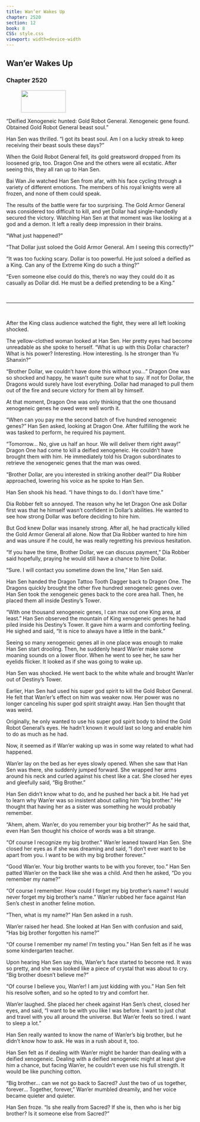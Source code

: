 ```yaml
---
title: Wan’er Wakes Up
chapter: 2520
section: 12
book: 8
CSS: style.css
viewport: width=device-width
---
```


## Wan’er Wakes Up

### Chapter 2520

<figure>
	<img src="../Images/gem.gif" alt="" id="gem" width="120" height="60" />
</figure>

“Deified Xenogeneic hunted: Gold Robot General. Xenogeneic gene found. Obtained Gold Robot General beast soul.”

Han Sen was thrilled. “I got its beast soul. Am I on a lucky streak to keep receiving their beast souls these days?”

When the Gold Robot General fell, its gold greatsword dropped from its loosened grip, too. Dragon One and the others were all ecstatic. After seeing this, they all ran up to Han Sen.

Bai Wan Jie watched Han Sen from afar, with his face cycling through a variety of different emotions. The members of his royal knights were all frozen, and none of them could speak.

The results of the battle were far too surprising. The Gold Armor General was considered too difficult to kill, and yet Dollar had single-handedly secured the victory. Watching Han Sen at that moment was like looking at a god and a demon. It left a really deep impression in their brains.

“What just happened?”

“That Dollar just soloed the Gold Armor General. Am I seeing this correctly?”

“It was too fucking scary. Dollar is too powerful. He just soloed a deified as a King. Can any of the Extreme King do such a thing?”

“Even someone else could do this, there’s no way they could do it as casually as Dollar did. He must be a deified pretending to be a King.”

<br>

*****

<br>

After the King class audience watched the fight, they were all left looking shocked.

The yellow-clothed woman looked at Han Sen. Her pretty eyes had become unreadable as she spoke to herself. “What is up with this Dollar character? What is his power? Interesting. How interesting. Is he stronger than Yu Shanxin?”

“Brother Dollar, we couldn’t have done this without you…” Dragon One was so shocked and happy, he wasn’t quite sure what to say. If not for Dollar, the Dragons would surely have lost everything. Dollar had managed to pull them out of the fire and secure victory for them all by himself.

At that moment, Dragon One was only thinking that the one thousand xenogeneic genes he owed were well worth it.

“When can you pay me the second batch of five hundred xenogeneic genes?” Han Sen asked, looking at Dragon One. After fulfilling the work he was tasked to perform, he required his payment.

“Tomorrow… No, give us half an hour. We will deliver them right away!” Dragon One had come to kill a deified xenogeneic. He couldn’t have brought them with him. He immediately told his Dragon subordinates to retrieve the xenogeneic genes that the man was owed.

“Brother Dollar, are you interested in striking another deal?” Dia Robber approached, lowering his voice as he spoke to Han Sen.

Han Sen shook his head. “I have things to do. I don’t have time.”

Dia Robber felt so annoyed. The reason why he let Dragon One ask Dollar first was that he himself wasn’t confident in Dollar’s abilities. He wanted to see how strong Dollar was before deciding to hire him.

But God knew Dollar was insanely strong. After all, he had practically killed the Gold Armor General all alone. Now that Dia Robber wanted to hire him and was unsure if he could, he was really regretting his previous hesitation.

“If you have the time, Brother Dollar, we can discuss payment,” Dia Robber said hopefully, praying he would still have a chance to hire Dollar.

“Sure. I will contact you sometime down the line,” Han Sen said.

Han Sen handed the Dragon Tattoo Tooth Dagger back to Dragon One. The Dragons quickly brought the other five hundred xenogeneic genes over. Han Sen took the xenogeneic genes back to the core area hall. Then, he placed them all inside Destiny’s Tower.

“With one thousand xenogeneic genes, I can max out one King area, at least.” Han Sen observed the mountain of King xenogeneic genes he had piled inside his Destiny’s Tower. It gave him a warm and comforting feeling. He sighed and said, “It is nice to always have a little in the bank.”

Seeing so many xenogeneic genes all in one place was enough to make Han Sen start drooling. Then, he suddenly heard Wan’er make some moaning sounds on a lower floor. When he went to see her, he saw her eyelids flicker. It looked as if she was going to wake up.

Han Sen was shocked. He went back to the white whale and brought Wan’er out of Destiny’s Tower.

Earlier, Han Sen had used his super god spirit to kill the Gold Robot General. He felt that Wan’er’s effect on him was weaker now. Her power was no longer canceling his super god spirit straight away. Han Sen thought that was weird.

Originally, he only wanted to use his super god spirit body to blind the Gold Robot General’s eyes. He hadn’t known it would last so long and enable him to do as much as he had.

Now, it seemed as if Wan’er waking up was in some way related to what had happened.

Wan’er lay on the bed as her eyes slowly opened. When she saw that Han Sen was there, she suddenly jumped forward. She wrapped her arms around his neck and curled against his chest like a cat. She closed her eyes and gleefully said, “Big Brother.”

Han Sen didn’t know what to do, and he pushed her back a bit. He had yet to learn why Wan’er was so insistent about calling him “big brother.” He thought that having her as a sister was something he would probably remember.

“Ahem, ahem. Wan’er, do you remember your big brother?” As he said that, even Han Sen thought his choice of words was a bit strange.

“Of course I recognize my big brother.” Wan’er leaned toward Han Sen. She closed her eyes as if she was dreaming and said, “I don’t ever want to be apart from you. I want to be with my big brother forever.”

“Good Wan’er. Your big brother wants to be with you forever, too.” Han Sen patted Wan’er on the back like she was a child. And then he asked, “Do you remember my name?”

“Of course I remember. How could I forget my big brother’s name? I would never forget my big brother’s name.” Wan’er rubbed her face against Han Sen’s chest in another feline motion.

“Then, what is my name?” Han Sen asked in a rush.

Wan’er raised her head. She looked at Han Sen with confusion and said, “Has big brother forgotten his name?”

“Of course I remember my name! I’m testing you.” Han Sen felt as if he was some kindergarten teacher.

Upon hearing Han Sen say this, Wan’er’s face started to become red. It was so pretty, and she was looked like a piece of crystal that was about to cry. “Big brother doesn’t believe me?”

“Of course I believe you, Wan’er! I am just kidding with you.” Han Sen felt his resolve soften, and so he opted to try and comfort her.

Wan’er laughed. She placed her cheek against Han Sen’s chest, closed her eyes, and said, “I want to be with you like I was before. I want to just chat and travel with you all around the universe. But Wan’er feels so tired. I want to sleep a lot.”

Han Sen really wanted to know the name of Wan’er’s big brother, but he didn’t know how to ask. He was in a rush about it, too.

Han Sen felt as if dealing with Wan’er might be harder than dealing with a deified xenogeneic. Dealing with a deified xenogeneic might at least give him a chance, but facing Wan’er, he couldn’t even use his full strength. It would be like punching cotton.

“Big brother… can we not go back to Sacred? Just the two of us together, forever… Together, forever,” Wan’er mumbled dreamily, and her voice became quieter and quieter.

Han Sen froze. “Is she really from Sacred? If she is, then who is her big brother? Is it someone else from Sacred?”